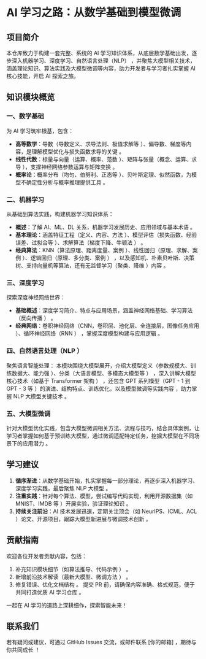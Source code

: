 # AI 学习之路：从数学基础到模型微调



## 项目简介
本仓库致力于构建一套完整、系统的 AI 学习知识体系，从底层数学基础出发，逐步深入机器学习、深度学习、自然语言处理（NLP） ，并聚焦大模型相关技术，涵盖理论知识、算法实践及大模型微调等内容，助力开发者与学习者扎实掌握 AI 核心技能，开启 AI 探索之旅。

## 知识模块概览
### 一、数学基础
为 AI 学习筑牢根基，包含：
- **高等数学**：导数（导数定义、求导法则、极值求解等 ）、偏导数、梯度等内容，是理解模型优化与损失函数求导的关键 。
- **线性代数**：标量与向量（运算、概率、范数 ）、矩阵与张量（概念、运算、求导 ），支撑神经网络参数运算与矩阵变换 。 
- **概率论**：概率分布（均匀、伯努利、正态等 ）、贝叶斯定理、似然函数，为模型不确定性分析与概率推理提供工具 。

### 二、机器学习
从基础到算法实践，构建机器学习知识体系：
- **概述**：了解 AI、ML、DL 关系，机器学习发展历史、应用领域与基本术语 。 
- **基本理论**：涵盖特征工程（定义、内容、方法 ）、模型评估（损失函数、经验误差、过拟合等 ）、求解算法（梯度下降、牛顿法 ） 。 
- **经典算法**：KNN（算法原理、距离度量、案例 ）、线性回归（原理、求解、案例 ）、逻辑回归（原理、多分类、案例 ） ，以及感知机、朴素贝叶斯、决策树、支持向量机等算法，还有无监督学习（聚类、降维 ）内容 。

### 三、深度学习
探索深度神经网络世界：
- **基础概述**：深度学习简介、特点与应用场景，涵盖神经网络基础、学习算法（反向传播 ） 。 
- **经典网络**：卷积神经网络（CNN，卷积层、池化层、全连接层，图像任务应用 ）、循环神经网络（RNN ） ，掌握深度模型构建与应用逻辑 。

### 四、自然语言处理（NLP ）
聚焦语言智能处理：
本模块围绕大模型展开，介绍大模型定义（参数规模大、训练数据大、能力强 ）、分类（大语言模型、多模态大模型等 ） ，深入讲解大模型核心技术（如基于 Transformer 架构 ） ，还包含 GPT 系列模型（GPT - 1 到 GPT - 3 等 ）的演进、结构特点、训练优化，以及模型微调等实践内容 ，助力掌握 NLP 大模型关键技术 。

### 五、大模型微调
针对大模型优化实践，包含大模型微调相关方法、流程与技巧，结合具体案例，让学习者掌握如何基于预训练大模型，通过微调适配特定任务，挖掘大模型在不同场景下的应用潜力 。

## 学习建议
1. **循序渐进**：从数学基础开始，扎实掌握每一部分理论，再逐步深入机器学习、深度学习实践，最后聚焦 NLP 大模型 。 
2. **注重实践**：针对每个算法、模型，尝试编写代码实现，利用开源数据集（如 MNIST、IMDB 等 ）开展实验，验证理论知识 。 
3. **持续关注前沿**：AI 技术发展迅速，定期关注顶会（如 NeurIPS、ICML、ACL ）论文、开源项目，跟踪大模型新进展与微调技术创新 。 

## 贡献指南
欢迎各位开发者贡献内容，包括：
1. 补充知识模块细节（如算法推导、代码示例 ） 。 
2. 新增前沿技术解读（最新大模型、微调方法 ） 。 
3. 修复错误、优化文档结构 。 
提交 PR 前，请确保内容准确、格式规范，便于共同打造优质 AI 学习仓库 。

一起在 AI 学习的道路上深耕细作，探索智能未来！

## 联系我们
若有疑问或建议，可通过 GitHub Issues 交流，或邮件联系 [你的邮箱] ，期待与你共同成长 ！ 
